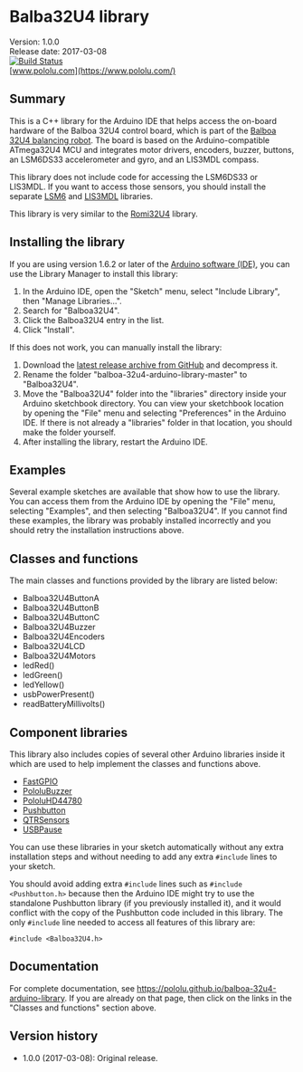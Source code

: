 # Balba32U4 library

Version: 1.0.0<br/>
Release date: 2017-03-08<br/>
[![Build Status](https://travis-ci.org/pololu/balboa-32u4-arduino-library.svg?branch=master)](https://travis-ci.org/pololu/balboa-32u4-arduino-library)<br/>
[www.pololu.com](https://www.pololu.com/)

## Summary

This is a C++ library for the Arduino IDE that helps access the on-board hardware of the Balboa 32U4 control board, which is part of the [Balboa 32U4 balancing robot](https://www.pololu.com/category/210/balboa-robot-and-acessories).  The board is based on the Arduino-compatible ATmega32U4 MCU and integrates motor drivers, encoders, buzzer, buttons, an LSM6DS33 accelerometer and gyro, and an LIS3MDL compass.

This library does not include code for accessing the LSM6DS33 or LIS3MDL.  If you want to access those sensors, you should install the separate [LSM6](https://github.com/pololu/lsm6-arduino) and [LIS3MDL](https://github.com/pololu/lis3mdl-arduino) libraries.

This library is very similar to the [Romi32U4](https://github.com/pololu/romi-32u4-arduino-library) library.

## Installing the library

If you are using version 1.6.2 or later of the [Arduino software (IDE)](http://www.arduino.cc/en/Main/Software), you can use the Library Manager to install this library:

1. In the Arduino IDE, open the "Sketch" menu, select "Include Library", then "Manage Libraries...".
2. Search for "Balboa32U4".
3. Click the Balboa32U4 entry in the list.
4. Click "Install".

If this does not work, you can manually install the library:

1. Download the [latest release archive from GitHub](https://github.com/pololu/balboa-32u4-arduino-library) and decompress it.
2. Rename the folder "balboa-32u4-arduino-library-master" to "Balboa32U4".
3. Move the "Balboa32U4" folder into the "libraries" directory inside your Arduino sketchbook directory.  You can view your sketchbook location by opening the "File" menu and selecting "Preferences" in the Arduino IDE.  If there is not already a "libraries" folder in that location, you should make the folder yourself.
4. After installing the library, restart the Arduino IDE.

## Examples

Several example sketches are available that show how to use the library.  You can access them from the Arduino IDE by opening the "File" menu, selecting "Examples", and then selecting "Balboa32U4".  If you cannot find these examples, the library was probably installed incorrectly and you should retry the installation instructions above.

## Classes and functions

The main classes and functions provided by the library are listed below:

* Balboa32U4ButtonA
* Balboa32U4ButtonB
* Balboa32U4ButtonC
* Balboa32U4Buzzer
* Balboa32U4Encoders
* Balboa32U4LCD
* Balboa32U4Motors
* ledRed()
* ledGreen()
* ledYellow()
* usbPowerPresent()
* readBatteryMillivolts()

## Component libraries

This library also includes copies of several other Arduino libraries inside it which are used to help implement the classes and functions above.

* [FastGPIO](https://github.com/pololu/fastgpio-arduino)
* [PololuBuzzer](https://github.com/pololu/pololu-buzzer-arduino)
* [PololuHD44780](https://github.com/pololu/pololu-hd44780-arduino)
* [Pushbutton](https://github.com/pololu/pushbutton-arduino)
* [QTRSensors](https://github.com/pololu/qtr-sensors-arduino)
* [USBPause](https://github.com/pololu/usb-pause-arduino)

You can use these libraries in your sketch automatically without any extra installation steps and without needing to add any extra `#include` lines to your sketch.

You should avoid adding extra `#include` lines such as `#include <Pushbutton.h>` because then the Arduino IDE might try to use the standalone Pushbutton library (if you previously installed it), and it would conflict with the copy of the Pushbutton code included in this library.  The only `#include` line needed to access all features of this library are:

~~~{.cpp}
#include <Balboa32U4.h>
~~~

## Documentation

For complete documentation, see https://pololu.github.io/balboa-32u4-arduino-library.  If you are already on that page, then click on the links in the "Classes and functions" section above.

## Version history

* 1.0.0 (2017-03-08): Original release.
